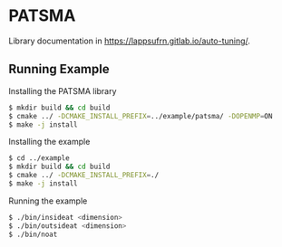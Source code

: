 # PATSMA

Library documentation in https://lappsufrn.gitlab.io/auto-tuning/.

## Running Example

Installing the PATSMA library

```sh
$ mkdir build && cd build
$ cmake ../ -DCMAKE_INSTALL_PREFIX=../example/patsma/ -DOPENMP=ON
$ make -j install
```

Installing the example

```sh
$ cd ../example
$ mkdir build && cd build
$ cmake ../ -DCMAKE_INSTALL_PREFIX=./
$ make -j install
```

Running the example

```sh
$ ./bin/insideat <dimension>
$ ./bin/outsideat <dimension>
$ ./bin/noat
```